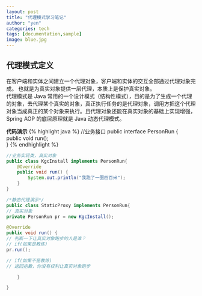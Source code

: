 ```yaml
---
layout: post
title: "代理模式学习笔记"
author: "yen"
categories: tech
tags: [documentation,sample]
image: blue.jpg
---
```

## 代理模式定义
在客户端和实体之间建立一个代理对象，客户端和实体的交互全部通过代理对象完成。
也就是为真实对象提供一层代理，本质上是保护真实对象。  
代理模式是 Java 常用的一个设计模式（结构性模式），目的是为了生成一个代理的对象，去代理某个真实的对象，真正执行任务的是代理对象，调用方把这个代理对象当成真正的某个对象来执行。且代理对象还能在真实对象的基础上实现增强，Spring AOP 的底层原理就是 Java 动态代理模式。

**代码演示**
{% highlight java %}
//业务接口
public interface PersonRun {  
    public void run();  
}
{% endhighlight %}

~~~java
//业务实现类，真实对象
public class KgcInstall implements PersonRun{  
    @Override
    public void run() {
        System.out.println("我跑了一圈四百米");
	}  
}
~~~

~~~java
/*静态代理演示*/
public class StaticProxy implements PersonRun{  
// 真实对象
private PersonRun pr = new KgcInstall();

@Override
public void run() {
// 判断一下让真实对象跑步的人是谁？
// if(如果是教练)
pr.run();

// if(如果不是教练)
// 返回抱歉，你没有权利让真实对象跑步

	}

}
~~~
